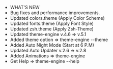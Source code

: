 + WHAT'S NEW
+ Bug fixes and performance improvements.
+ Updated colors.theme (Apply Color Scheme)
+ Updated fonts.theme (Apply Font Style)
+ Updated zsh.theme (Apply Zsh-Theme)
+ Updated theme-engine v.4.6 => v.5.1
+ Added theme option => theme-engine --theme <choose>
+ Added Auto Night Mode (Start at 6 P.M)
+ Updated Auto Updater v.2.6 => v.2.8
+ Added Animations => theme-engine
+ Get Help => theme-engine --help
